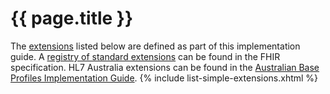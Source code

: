 # {{ page.title }}
<!--{% include publish-box.html %}-->

The [extensions](http://hl7.org/fhir/STU3/extensibility.html) listed below are defined as part of this implementation guide.
A [registry of standard extensions](http://hl7.org/fhir/STU3/extensibility-registry.html) can be found in the FHIR specification. 
HL7 Australia extensions can be found in the [Australian Base Profiles Implementation Guide](http://www.hl7.org.au/fhir/base2018Sep/extensions.html).
{% include list-simple-extensions.xhtml %}